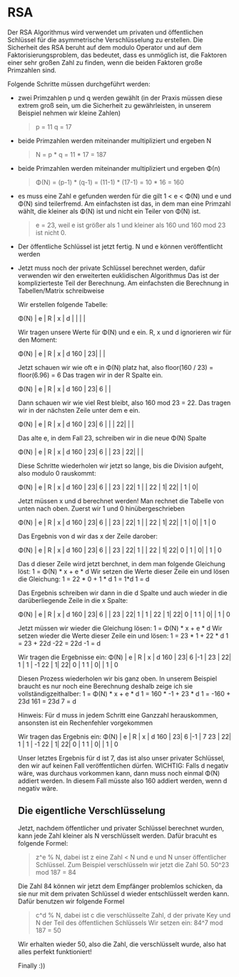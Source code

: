 # RSA

Der RSA Algorithmus wird verwendet um privaten und öffentlichen Schlüssel für die asymmetrische Verschlüsselung zu erstellen.
Die Sicherheit des RSA beruht auf dem modulo Operator und auf dem Faktorisierungsproblem, das bedeutet, dass es unmöglich ist, die Faktoren einer sehr großen Zahl zu finden, wenn die beiden Faktoren große Primzahlen sind.

Folgende Schritte müssen durchgeführt werden:

- zwei Primzahlen p und q werden gewählt (in der Praxis müssen diese extrem groß sein, um die Sicherheit zu gewährleisten, in unserem Beispiel nehmen wir kleine Zahlen)
  > p = 11  q = 17
- beide Primzahlen werden miteinander multipliziert und ergeben N
  > N = p * q = 11 * 17 = 187
- beide Primzahlen werden miteinander multipliziert und ergeben Φ(n)
  > Φ(N) = (p-1) * (q-1) = (11-1) * (17-1) = 10 * 16 = 160
- es muss eine Zahl e gefunden werden für die gilt 1 < e < Φ(N) und e und Φ(N) sind teilerfremd.
  Am einfachsten ist das, in dem man eine Primzahl wählt, die kleiner als Φ(N) ist und nicht ein Teiler von Φ(N) ist.
  > e = 23, weil e ist größer als 1 und kleiner als 160 und 160 mod 23 ist nicht 0.
- Der öffentliche Schlüssel ist jetzt fertig. N und e können veröffentlicht werden
- Jetzt muss noch der private Schlüssel berechnet werden, dafür verwenden wir den erweiterten euklidischen Algorithmus
  Das ist der komplizierteste Teil der Berechnung. Am einfachsten die Berechnung in Tabellen/Matrix schreibweise
  
  Wir erstellen folgende Tabelle:
  
  Φ(N) | e | R | x | d
       |   |   |   |
 
  Wir tragen unsere Werte für Φ(N) und e ein. R, x und d ignorieren wir für den Moment:
  
  Φ(N) | e | R | x | d
   160 | 23|   |   |
 
  Jetzt schauen wir wie oft e in Φ(N) platz hat, also floor(160 / 23) = floor(6.96) = 6
  Das tragen wir in der R Spalte ein.
  
  Φ(N) | e | R | x | d
   160 | 23| 6 |   |

  Dann schauen wir wie viel Rest bleibt, also 160 mod 23 = 22.
  Das tragen wir in der nächsten Zeile unter dem e ein.
  
  Φ(N) | e | R | x | d
   160 | 23| 6 |   |
       | 22|   |   |
       
  Das alte e, in dem Fall 23, schreiben wir in die neue Φ(N) Spalte
  
  Φ(N) | e | R | x | d
   160 | 23| 6 |   |
    23 | 22|   |   |
    
  Diese Schritte wiederholen wir jetzt so lange, bis die Division aufgeht, also modulo 0 rauskommt:
  
  Φ(N) | e | R | x | d
   160 | 23| 6 |   |
    23 | 22| 1 |   |
    22 |  1| 22|   |
    1  |  0|
    
  Jetzt müssen x und d berechnet werden! Man rechnet die Tabelle von unten nach oben.
  Zuerst wir 1 und 0 hinübergeschrieben
  
  Φ(N) | e | R | x | d
   160 | 23| 6 |   |
    23 | 22| 1 |   |
    22 |  1| 22|   |
    1  |  0|   | 1 | 0 
    
  Das Ergebnis von d wir das x der Zeile darober:
  
  Φ(N) | e | R | x | d
   160 | 23| 6 |   |
    23 | 22| 1 |   |
    22 |  1| 22| 0 |
    1  |  0|   | 1 | 0
    
  Das d dieser Zeile wird jetzt berchnet, in dem man folgende Gleichung löst:
  1 = Φ(N) * x + e * d
  Wir setzen die Werte dieser Zeile ein und lösen die Gleichung:
  1 = 22 * 0 + 1 * d
  1 = 1*d
  1 = d
  
  Das Ergebnis schreiben wir dann in die d Spalte und auch wieder in die darüberliegende Zeile in die x Spalte:
  
  Φ(N) | e | R | x | d
   160 | 23| 6 |   |
    23 | 22| 1 | 1 |
    22 |  1| 22| 0 | 1
    1  |  0|   | 1 | 0
  
  Jetzt müssen wir wieder die Gleichung lösen:
  1 = Φ(N) * x + e * d
  Wir setzen wieder die Werte dieser Zeile ein und lösen:
  1 = 23 * 1 + 22 * d
  1 = 23 + 22d
  -22 = 22d
  -1 = d
  
  Wir tragen die Ergebnisse ein:
  Φ(N) | e | R | x | d
   160 | 23| 6 |-1 |
    23 | 22| 1 | 1 | -1
    22 |  1| 22| 0 | 1
    1  |  0|   | 1 | 0
    
  Diesen Prozess wiederholen wir bis ganz oben. In unserem Beispiel braucht es nur noch eine Berechnung deshalb zeige ich sie vollständigzeithalber:
  1 = Φ(N) * x + e * d
  1 = 160 * -1 + 23 * d
  1 = -160 + 23d
  161 = 23d
  7 = d
  
  Hinweis: Für d muss in jedem Schritt eine Ganzzahl herauskommen, ansonsten ist ein Rechenfehler vorgekommen
  
  Wir tragen das Ergebnis ein:
  Φ(N) | e | R | x | d
   160 | 23| 6 |-1 | 7
    23 | 22| 1 | 1 | -1
    22 |  1| 22| 0 | 1
    1  |  0|   | 1 | 0
    
  Unser letztes Ergebnis für d ist 7, das ist also unser privater Schlüssel, den wir auf keinen Fall veröffentlichen dürfen.
  WICHTIG: Falls d negativ wäre, was durchaus vorkommen kann, dann muss noch einmal Φ(N) addiert werden. In diesem Fall müsste also 160 addiert werden, wenn d negativ wäre.
  
  
  ## Die eigentliche Verschlüsselung
  
  Jetzt, nachdem öffentlicher und privater Schlüssel berechnet wurden, kann jede Zahl kleiner als N verschlüsselt werden.
  Dafür bracuht es folgende Formel:
  > z^e % N, dabei ist z eine Zahl < N und e und N unser öffentlicher Schlüssel.
  Zum Beispiel verschlüsseln wir jetzt die Zahl 50.
  > 50^23 mod 187 = 84
  
  Die Zahl 84 können wir jetzt dem Empfänger problemlos schicken, da sie nur mit dem privaten Schlüssel d wieder entschlüsselt werden kann.
  Dafür benutzen wir folgende Formel
  > c^d % N, dabei ist c die verschlüsselte Zahl, d der private Key und N der Teil des öffentlichen Schlüssels
  Wir setzen ein:
  > 84^7 mod 187 = 50
  
  Wir erhalten wieder 50, also die Zahl, die verschlüsselt wurde, also hat alles perfekt funktioniert!
  
  Finally :))
  
  
  
  
  
  
  
  
  
 
